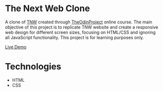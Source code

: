 # The Next Web Clone

A clone of [TNW](https://thenextweb.com/) created through [TheOdinProject](https://www.theodinproject.com) online course. The main objective of this project is to replicate TNW website and create a responsive web design for different screen sizes, focusing on HTML/CSS and ignoring all JavaScript functionality. This project is for learning purposes only.

[Live Demo](https://redraptor10.github.io/the-next-web-clone)

# Technologies

- HTML
- CSS